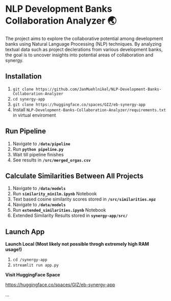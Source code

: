 # NLP Development Banks Collaboration Analyzer 🌏
The project aims to explore the collaborative potential among development banks using Natural Language Processing (NLP) techniques. By analyzing textual data such as project declerations from various development banks, the goal is to uncover insights into potential areas of collaboration and synergy.

## **Installation**
1. ```git clone https://github.com/JanMuehlnikel/NLP-Development-Banks-Collaboration-Analyzer```
2. ```cd synergy-app```
3. ```git clone https://huggingface.co/spaces/GIZ/eb-synergy-app```
4. Install ```NLP-Development-Banks-Collaboration-Analyzer/requirements.txt``` in virtual enviroment

## **Run Pipeline**
1. Navigate to **```/data/pipeline```**
2. Run **```python pipeline.py```**
3. Wait till pipeline finishes
4. See results in **```/src/merged_orgas.csv```**

## **Calculate Similarities Between All Projects**
1. Navigate to **```/data/models```**
2. Run **```similarity_minilm.ipynb```** Notebook
3. Text based cosine similarity scores stored in **```/src/similarities.npz```**
4. Navigate to **```/data/models```**
5. Run **```extended_similarities.ipynb```** Notebook
6. Extended Similarity Results stored in **```synergy-app/src/```**

## **Launch App**

**Launch Local (Most likely not possible throgh extremely high RAM usage!)**
1. ```cd /synergy-app```
2. ```streamlit run app.py```

**Visit HuggingFace Space**

https://huggingface.co/spaces/GIZ/eb-synergy-app
   
...
